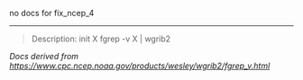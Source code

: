 no docs for fix_ncep_4

---

> Description: init X fgrep -v X | wgrib2

_Docs derived from <https://www.cpc.ncep.noaa.gov/products/wesley/wgrib2/fgrep_v.html>_
